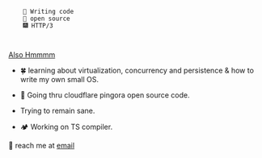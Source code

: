 


```
    🫶 Writing code
    📖 open source
    🎆 HTTP/3 

    

```

<ins> Also Hmmmm </ins>
- 🍀 learning about virtualization, concurrency and persistence & how to write my own small OS.
-  💚 Going thru cloudflare pingora open source code.
-  Trying to remain sane. 

- 🏕️ Working on TS compiler.




📧 reach me at [email](engineer@realmelevators.com)


